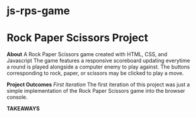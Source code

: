 # js-rps-game
# **Rock Paper Scissors Project**

**About** 
A Rock Paper Scissors game created with HTML, CSS, and Javascript
The game features a responsive scoreboard updating everytime a round is played
alongside a computer enemy to play against. The buttons corresponding to
rock, paper, or scissors may be clicked to play a move.

**Project Outcomes** 
*First Iteration* 
The first iteration of this project was just a simple implementation
of the Rock Paper Scissors game into the browser console.

**TAKEAWAYS**

